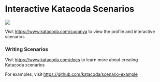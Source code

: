 # Interactive Katacoda Scenarios

[![](http://shields.katacoda.com/katacoda/suganya/count.svg)](https://www.katacoda.com/suganya "Get your profile on Katacoda.com")

Visit https://www.katacoda.com/suganya to view the profile and interactive scenarios

### Writing Scenarios
Visit https://www.katacoda.com/docs to learn more about creating Katacoda scenarios

For examples, visit https://github.com/katacoda/scenario-example
